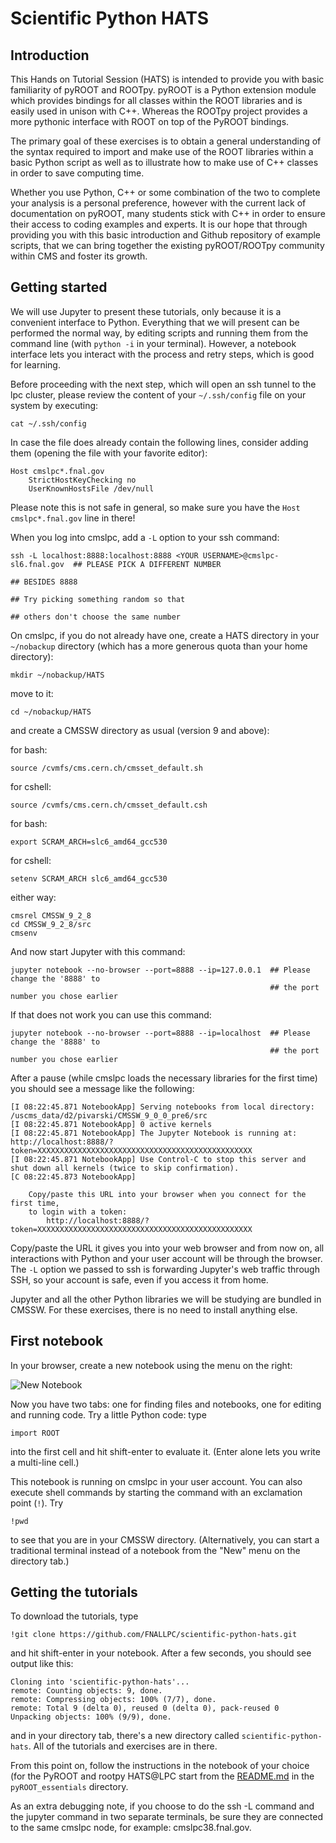# Scientific Python HATS

## Introduction

This Hands on Tutorial Session (HATS) is intended to provide you with basic familiarity of pyROOT and ROOTpy. pyROOT is a Python extension module which provides bindings for all classes within the ROOT libraries and is easily used in unison with C++. Whereas the ROOTpy project provides a more pythonic interface with ROOT on top of the PyROOT bindings. 

The primary goal of these exercises is to obtain a general understanding of the syntax required to import and make use of the ROOT libraries within a basic Python script as well as to illustrate how to make use of C++ classes in order to save computing time.

Whether you use Python, C++ or some combination of the two to complete your analysis is a personal preference, however with the current lack of documentation on pyROOT, many students stick with C++ in order to ensure their access to coding examples and experts. It is our hope that through providing you with this basic introduction and Github repository of example scripts, that we can bring together the existing pyROOT/ROOTpy community within CMS and foster its growth. 

## Getting started

We will use Jupyter to present these tutorials, only because it is a convenient interface to Python. Everything that we will present can be performed the normal way, by editing scripts and running them from the command line (with `python -i` in your terminal). However, a notebook interface lets you interact with the process and retry steps, which is good for learning.

Before proceeding with the next step, which will open an ssh tunnel to the lpc cluster, please review the content of your `~/.ssh/config` file on your system by executing:

    cat ~/.ssh/config

In case the file does already contain the following lines, consider adding them (opening the file with your favorite editor):

    Host cmslpc*.fnal.gov
        StrictHostKeyChecking no
        UserKnownHostsFile /dev/null

Please note this is not safe in general, so make sure you have the `Host cmslpc*.fnal.gov` line in there!

When you log into cmslpc, add a `-L` option to your ssh command:

    ssh -L localhost:8888:localhost:8888 <YOUR USERNAME>@cmslpc-sl6.fnal.gov  ## PLEASE PICK A DIFFERENT NUMBER
                                                                              ## BESIDES 8888
                                                                              ## Try picking something random so that
                                                                              ## others don't choose the same number

On cmslpc, if you do not already have one, create a HATS directory in your `~/nobackup` directory (which has a more generous quota than your home directory):

    mkdir ~/nobackup/HATS

move to it:

    cd ~/nobackup/HATS

and create a CMSSW directory as usual (version 9 and above):

for bash:

    source /cvmfs/cms.cern.ch/cmsset_default.sh
    
for cshell:
    
    source /cvmfs/cms.cern.ch/cmsset_default.csh
    
for bash:

    export SCRAM_ARCH=slc6_amd64_gcc530
    
for cshell:

    setenv SCRAM_ARCH slc6_amd64_gcc530
    
either way:
    
    cmsrel CMSSW_9_2_8
    cd CMSSW_9_2_8/src
    cmsenv

And now start Jupyter with this command:

    jupyter notebook --no-browser --port=8888 --ip=127.0.0.1  ## Please change the '8888' to 
                                                              ## the port number you chose earlier

If that does not work you can use this command:

    jupyter notebook --no-browser --port=8888 --ip=localhost  ## Please change the '8888' to 
                                                              ## the port number you chose earlier
    
After a pause (while cmslpc loads the necessary libraries for the first time) you should see a message like the following:

    [I 08:22:45.871 NotebookApp] Serving notebooks from local directory: /uscms_data/d2/pivarski/CMSSW_9_0_0_pre6/src
    [I 08:22:45.871 NotebookApp] 0 active kernels 
    [I 08:22:45.871 NotebookApp] The Jupyter Notebook is running at: http://localhost:8888/?token=XXXXXXXXXXXXXXXXXXXXXXXXXXXXXXXXXXXXXXXXXXXXXXXX
    [I 08:22:45.871 NotebookApp] Use Control-C to stop this server and shut down all kernels (twice to skip confirmation).
    [C 08:22:45.873 NotebookApp] 
        
        Copy/paste this URL into your browser when you connect for the first time,
        to login with a token:
            http://localhost:8888/?token=XXXXXXXXXXXXXXXXXXXXXXXXXXXXXXXXXXXXXXXXXXXXXXXX

Copy/paste the URL it gives you into your web browser and from now on, all interactions with Python and your user account will be through the browser. The `-L` option we passed to ssh is forwarding Jupyter's web traffic through SSH, so your account is safe, even if you access it from home.

Jupyter and all the other Python libraries we will be studying are bundled in CMSSW. For these exercises, there is no need to install anything else.

## First notebook

In your browser, create a new notebook using the menu on the right:

![New Notebook](new_notebook.png)

Now you have two tabs: one for finding files and notebooks, one for editing and running code. Try a little Python code: type

    import ROOT

into the first cell and hit shift-enter to evaluate it. (Enter alone lets you write a multi-line cell.)

This notebook is running on cmslpc in your user account. You can also execute shell commands by starting the command with an exclamation point (`!`). Try

    !pwd

to see that you are in your CMSSW directory. (Alternatively, you can start a traditional terminal instead of a notebook from the "New" menu on the directory tab.)

## Getting the tutorials

To download the tutorials, type

    !git clone https://github.com/FNALLPC/scientific-python-hats.git

and hit shift-enter in your notebook. After a few seconds, you should see output like this:

    Cloning into 'scientific-python-hats'...
    remote: Counting objects: 9, done.
    remote: Compressing objects: 100% (7/7), done.
    remote: Total 9 (delta 0), reused 0 (delta 0), pack-reused 0
    Unpacking objects: 100% (9/9), done.

and in your directory tab, there's a new directory called `scientific-python-hats`. All of the tutorials and exercises are in there.

From this point on, follow the instructions in the notebook of your choice (for the PyROOT and rootpy HATS@LPC start from the [README.md](https://github.com/FNALLPC/scientific-python-hats/blob/master/pyROOT_essentials/README.md) in the `pyROOT_essentials` directory.

As an extra debugging note, if you choose to do the ssh -L command and the jupyter command in two separate terminals, be sure they are connected to the same cmslpc node, for example: cmslpc38.fnal.gov.
